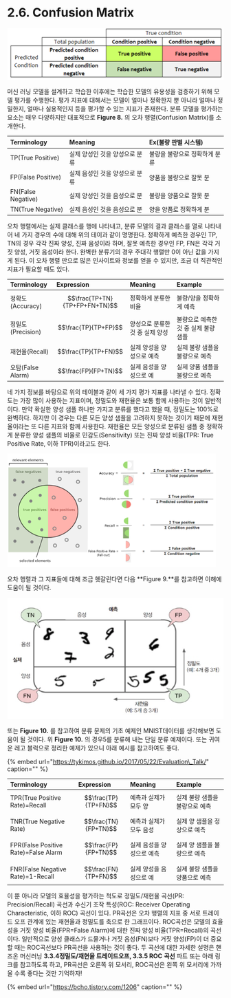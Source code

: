 # 2.6. Confusion Matrix

![Figure 8. Confusion Matrix](../.gitbook/assets/figure-8.png)

머신 러닝 모델을 설계하고 학습한 이후에는 학습한 모델의 유용성을 검증하기 위해 모델 평가를 수행한다. 평가 지표에 대해서는 모델이 얼마나 정확한지 뿐 아니라 얼마나 정밀한지, 얼마나 실용적인지 등을 평가할 수 있는 지표가 존재한다. 분류 모델을 평가하는 요소는 매우 다양하지만 대표적으로 **Figure 8.** 의 오차 행렬\(Confusion Matrix\)를 소개한다.

| Terminology | Meaning | Ex\(불량 판별 시스템\) |
| :--- | :--- | :--- |
| TP\(True Positive\) | 실제 양성인 것을 양성으로 분류 | 불량을 불량으로 정확하게 분류 |
| FP\(False Positive\) | 실제 음성인 것을 양성으로 분류 | 양품을 불량으로 잘못 분 |
| FN\(False Negative\) | 실제 양성인 것을 음성으로 분 | 불량을 양품으로 잘못 분 |
| TN\(True Negative\) | 실제 음성인 것을 음성으로 분 | 양을 양품로 정확하게 분 |

오차 행렬에서는 실제 클래스를 행에 나타내고, 분류 모델의 결과 클래스를 열로 나타내어 네 가지 경우의 수에 대해 위의 테이과 같이 명명한다. 정확하게 예측한 경우인 TP, TN의 경우 각각 진짜 양성, 진짜 음성이라 하며, 잘못 예측한 경우인 FP, FN은 각각 거짓 양성, 거짓 음성이라 한다. 완벽한 분류기의 경우 주대각 행렬만 0이 아닌 값을 가지게 된다. 이 오차 행렬 만으로 많은 인사이트와 정보를 얻을 수 있지만, 조금 더 직관적인 지표가 필요할 때도 있다.

| Terminology | Expression | Meaning | Example |
| :--- | :--- | :--- | :--- |
| 정확도\(Accuracy\) | $$\frac{TP+TN}{TP+FP+FN+TN}$$ | 정확하게 분류한 비율 | 불량/양을 정확하게 예측 |
| 정밀도\(Precision\) | $$\frac{TP}{TP+FP}$$ | 양성으로 분류한 것 중 실제 양성 | 불량으로 예측한 것 중 실제 불량 샘플 |
| 재현율\(Recall\) | $$\frac{TP}{TP+FN}$$ | 실제 양성을 양성으로 예측 | 실제 불량 샘플을 불량으로 예측 |
| 오탐\(False Alarm\) | $$\frac{FP}{FP+TN}$$ | 실제 음성을 양성으로 예 | 실제 양품 샘플을 불량으로 예측 |

네 가지 정보를 바탕으로 위의 테이블과 같이 세 가지 평가 지표를 나타낼 수 있다. 정확도는 가장 많이 사용하는 지표이며, 정밀도와 재현율은 보통 함께 사용하는 것이 일반적이다. 만약 확실한 양성 샘플 하나만 가지고 분류를 했다고 했을 때, 정밀도는 100%로 완벽하다. 하지만 이 경우는 다른 모든 양성 샘플을 고려하지 못하는 것이기 때문에 재현율이라는 또 다른 지표와 함께 사용한다. 재현율은 모든 양성으로 분류된 샘플 중 정확하게 분류한 양성 샘플의 비율로 민감도\(Sensitivity\) 또는 진짜 양성 비율\(TPR: True Positive Rate, 이하 TPR\)이라고도 한다.

![Figure 9. Visualize how classification performance metrics are calculated](../.gitbook/assets/figure-9.png)

오차 행렬과 그 지표들에 대해 조금 헷갈린다면 다음 **Figure 9.**를 참고하면 이해에 도움이 될 것이다.

![Figure 10. Confusion Matrix Example of 5-Detector](../.gitbook/assets/figure-10.png)

또는 **Figure 10.** 를 참고하여 분류 문제의 기초 예제인 MNIST데이터를 생각해보면 도움이 될 것이다. 위 **Figure 10.** 의 경우5를 분류해 내는 단일 분류 예제이다. 또는 귀여운 레고 블럭으로 정리한 예제가 있으니 아래 예시를 참고하여도 좋다.

{% embed url="https://tykimos.github.io/2017/05/22/Evaluation\_Talk/" caption="" %}

| Terminology | Expression | Meaning | Example |
| :--- | :--- | :--- | :--- |
| TPR\(True Positive Rate\)=Recall | $$\frac{TP}{TP+FN}$$ | 예측과 실제가 모두 양 | 실제 불량 샘플을 불량으로 예측 |
| TNR\(True Negative Rate\) | $$\frac{TN}{FP+TN}$$ | 예측과 실제가 모두 음성 | 실제 양 샘플을 정상으로 예측 |
| FPR\(False Positive Rate\)=False Alarm | $$\frac{FP}{FP+TN}$$ | 실제 음성을 양성으로 예측 | 실제 양 샘플을 불량으로 예측 |
| FNR\(False Negative Rate\)=1-Recall | $$\frac{FN}{TP+FN}$$ | 실제 양성을 음성으로 예 | 실제 불량 샘플을 양품으로 예측 |

이 뿐 아니라 모델의 효율성을 평가하는 척도로 정밀도/재현율 곡선\(PR: Precision/Recall\) 곡선과 수신기 조작 특성\(ROC: Receiver Operating Characteristic, 이하 ROC\) 곡선이 있다. PR곡선은 오차 행렬의 지표 중 서로 트레이드 오프 관계에 있는 재현율과 정밀도를 축으로 한 그래프이다. ROC곡선은 모델의 효율성을 거짓 양성 비율\(FPR=False Alarm\)에 대한 진짜 양성 비율\(TPR=Recall\)의 곡선이다. 일반적으로 양성 클래스가 드물거나 거짓 음성\(FN\)보다 거짓 양성\(FP\)이 더 중요할 때는 ROC곡선보다 PR곡선을 사용하는 것이 좋다. 두 곡선에 대한 자세한 설명은 핸즈온 머신러닝 **3.3.4정밀도/재현율 트레이드오프, 3.3.5 ROC** **곡선** 파트 또는 아래 링크를 참고하도록 하고, PR곡선은 오른쪽 위 모서리, ROC곡선은 왼쪽 위 모서리에 가까울 수록 좋다는 것만 기억하자!

{% embed url="https://bcho.tistory.com/1206" caption="" %}

